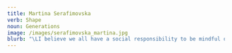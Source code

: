 ```yaml
---
title: Martina Serafimovska
verb: Shape
noun: Generations
image: /images/serafimovska_martina.jpg
blurb: "\LI believe we all have a social responsibility to be mindful of what we put out into the world, and of the impact it has. I’d like to stand on the side that makes meaningful changes and improves lives, even if only one small step at a time.\L\L"
---
```


